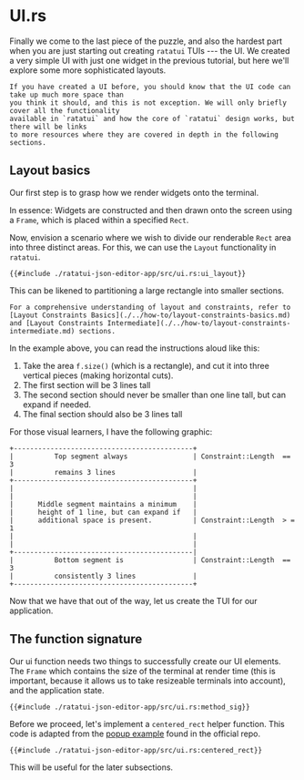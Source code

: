 # UI.rs

Finally we come to the last piece of the puzzle, and also the hardest part when you are just
starting out creating `ratatui` TUIs --- the UI. We created a very simple UI with just one widget in
the previous tutorial, but here we'll explore some more sophisticated layouts.

```admonish note
If you have created a UI before, you should know that the UI code can take up much more space than
you think it should, and this is not exception. We will only briefly cover all the functionality
available in `ratatui` and how the core of `ratatui` design works, but there will be links
to more resources where they are covered in depth in the following sections.
```

## Layout basics

Our first step is to grasp how we render widgets onto the terminal.

In essence: Widgets are constructed and then drawn onto the screen using a `Frame`, which is placed
within a specified `Rect`.

Now, envision a scenario where we wish to divide our renderable `Rect` area into three distinct
areas. For this, we can use the `Layout` functionality in `ratatui`.

```rust,no_run,noplayground
{{#include ./ratatui-json-editor-app/src/ui.rs:ui_layout}}
```

This can be likened to partitioning a large rectangle into smaller sections.

```admonish tip
For a comprehensive understanding of layout and constraints, refer to
[Layout Constraints Basics](./../how-to/layout-constraints-basics.md)
and [Layout Constraints Intermediate](./../how-to/layout-constraints-intermediate.md) sections.
```

In the example above, you can read the instructions aloud like this:

1. Take the area `f.size()` (which is a rectangle), and cut it into three vertical pieces (making
   horizontal cuts).
2. The first section will be 3 lines tall
3. The second section should never be smaller than one line tall, but can expand if needed.
4. The final section should also be 3 lines tall

For those visual learners, I have the following graphic:

```svgbob
+--------------------------------------------+
|          Top segment always                | Constraint::Length  == 3
|          remains 3 lines                   |
+--------------------------------------------+
|                                            |
|                                            |
|      Middle segment maintains a minimum    |
|      height of 1 line, but can expand if   |
|      additional space is present.          | Constraint::Length  > = 1
|                                            |
|                                            |
+--------------------------------------------|
|          Bottom segment is                 | Constraint::Length  == 3
|          consistently 3 lines              |
+--------------------------------------------+
```

Now that we have that out of the way, let us create the TUI for our application.

## The function signature

Our ui function needs two things to successfully create our UI elements. The `Frame` which contains
the size of the terminal at render time (this is important, because it allows us to take resizeable
terminals into account), and the application state.

```rust,no_run,noplayground
{{#include ./ratatui-json-editor-app/src/ui.rs:method_sig}}
```

Before we proceed, let's implement a `centered_rect` helper function. This code is adapted from the
[popup example](https://github.com/ratatui-org/ratatui/blob/main/examples/popup.rs) found in the
official repo.

```rust,no_run,noplayground
{{#include ./ratatui-json-editor-app/src/ui.rs:centered_rect}}
```

This will be useful for the later subsections.
